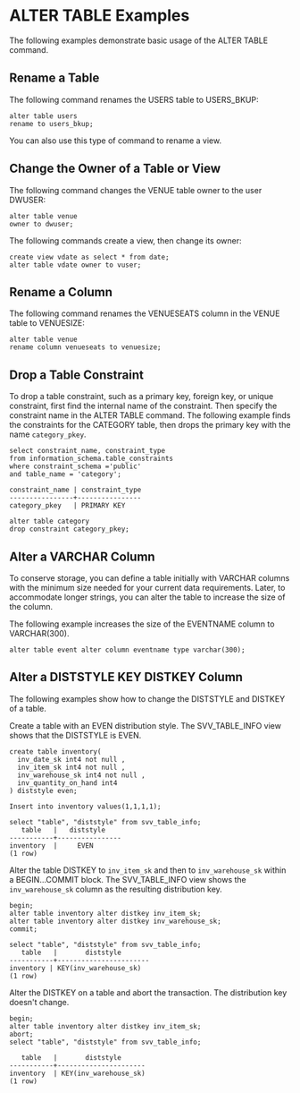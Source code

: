 # ALTER TABLE Examples<a name="r_ALTER_TABLE_examples_basic"></a>

The following examples demonstrate basic usage of the ALTER TABLE command\. 

## Rename a Table<a name="r_ALTER_TABLE_examples_basic-rename-a-table"></a>

The following command renames the USERS table to USERS\_BKUP: 

```
alter table users
rename to users_bkup;
```

 You can also use this type of command to rename a view\. 

## Change the Owner of a Table or View<a name="r_ALTER_TABLE_examples_basic-change-the-owner-of-a-table-or-view"></a>

The following command changes the VENUE table owner to the user DWUSER: 

```
alter table venue
owner to dwuser;
```

The following commands create a view, then change its owner: 

```
create view vdate as select * from date;
alter table vdate owner to vuser;
```

## Rename a Column<a name="r_ALTER_TABLE_examples_basic-rename-a-column"></a>

The following command renames the VENUESEATS column in the VENUE table to VENUESIZE: 

```
alter table venue
rename column venueseats to venuesize;
```

## Drop a Table Constraint<a name="r_ALTER_TABLE_examples_drop-constraint"></a>

To drop a table constraint, such as a primary key, foreign key, or unique constraint, first find the internal name of the constraint\. Then specify the constraint name in the ALTER TABLE command\. The following example finds the constraints for the CATEGORY table, then drops the primary key with the name `category_pkey`\. 

```
select constraint_name, constraint_type 
from information_schema.table_constraints 
where constraint_schema ='public'
and table_name = 'category';

constraint_name | constraint_type
----------------+----------------
category_pkey   | PRIMARY KEY    

alter table category
drop constraint category_pkey;
```

## Alter a VARCHAR Column<a name="r_ALTER_TABLE_examples_alter-column"></a>

To conserve storage, you can define a table initially with VARCHAR columns with the minimum size needed for your current data requirements\. Later, to accommodate longer strings, you can alter the table to increase the size of the column\. 

The following example increases the size of the EVENTNAME column to VARCHAR\(300\)\. 

```
alter table event alter column eventname type varchar(300);
```

## Alter a DISTSTYLE KEY DISTKEY Column<a name="r_ALTER_TABLE_examples_alter-distkey"></a>

The following examples show how to change the DISTSTYLE and DISTKEY of a table\.

Create a table with an EVEN distribution style\. The SVV\_TABLE\_INFO view shows that the DISTSTYLE is EVEN\. 

```
create table inventory(
  inv_date_sk int4 not null , 
  inv_item_sk int4 not null ,
  inv_warehouse_sk int4 not null ,
  inv_quantity_on_hand int4
) diststyle even;

Insert into inventory values(1,1,1,1);

select "table", "diststyle" from svv_table_info;
   table   |   diststyle
-----------+----------------
inventory  |     EVEN
(1 row)
```

Alter the table DISTKEY to `inv_item_sk` and then to `inv_warehouse_sk` within a BEGIN…COMMIT block\. The SVV\_TABLE\_INFO view shows the `inv_warehouse_sk` column as the resulting distribution key\. 

```
begin;
alter table inventory alter distkey inv_item_sk;
alter table inventory alter distkey inv_warehouse_sk;
commit;

select "table", "diststyle" from svv_table_info;
   table   |       diststyle
-----------+-----------------------
inventory | KEY(inv_warehouse_sk)
(1 row)
```

Alter the DISTKEY on a table and abort the transaction\. The distribution key doesn't change\.

```
begin;
alter table inventory alter distkey inv_item_sk;
abort;
select "table", "diststyle" from svv_table_info;

   table   |       diststyle
-----------+----------------------
inventory  | KEY(inv_warehouse_sk)
(1 row)
```
